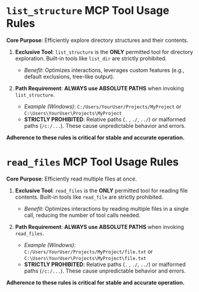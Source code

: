 # `list_structure` MCP Tool Usage Rules

**Core Purpose**: Efficiently explore directory structures and their contents.

1.  **Exclusive Tool**: `list_structure` is the **ONLY** permitted tool for directory exploration. Built-in tools like `list_dir` are strictly prohibited.
    *   *Benefit*: Optimizes interactions, leverages custom features (e.g., default exclusions, tree-like output).

2.  **Path Requirement**: **ALWAYS use ABSOLUTE PATHS** when invoking `list_structure`.
    *   *Example (Windows)*: `C:/Users/YourUser/Projects/MyProject` or `C:\Users\YourUser\Projects\MyProject`
    *   **STRICTLY PROHIBITED**: Relative paths (`.` , `./`, `../`) or malformed paths (`/c:/...`). These cause unpredictable behavior and errors.

**Adherence to these rules is critical for stable and accurate operation.**

# `read_files` MCP Tool Usage Rules

**Core Purpose**: Efficiently read multiple files at once.

1.  **Exclusive Tool**: `read_files` is the **ONLY** permitted tool for reading file contents. Built-in tools like `read_file` are strictly prohibited.
    *   *Benefit*: Optimizes interactions by reading multiple files in a single call, reducing the number of tool calls needed.

2.  **Path Requirement**: **ALWAYS use ABSOLUTE PATHS** when invoking `read_files`.
    *   *Example (Windows)*: `C:/Users/YourUser/Projects/MyProject/file.txt` or `C:\Users\YourUser\Projects\MyProject\file.txt`
    *   **STRICTLY PROHIBITED**: Relative paths (`.` , `./`, `../`) or malformed paths (`/c:/...`). These cause unpredictable behavior and errors.

**Adherence to these rules is critical for stable and accurate operation.** 